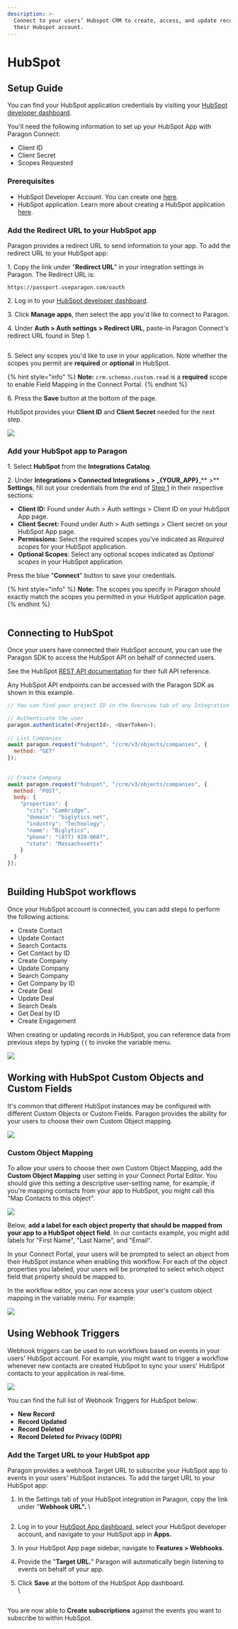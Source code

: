 ```yaml
---
description: >-
  Connect to your users’ Hubspot CRM to create, access, and update records in
  their Hubspot account.
---
```


# HubSpot

## Setup Guide

You can find your HubSpot application credentials by visiting your [HubSpot developer dashboard](https://app.hubspot.com/login?hubs\_signup-url=developers.hubspot.com/\&hubs\_signup-cta=cta--small).

You'll need the following information to set up your HubSpot App with Paragon Connect:

* Client ID
* Client Secret
* Scopes Requested

### Prerequisites

* HubSpot Developer Account. You can create one [here](https://app.hubspot.com/signup/developers).
* HubSpot application. Learn more about creating a HubSpot application [here](https://legacydocs.hubspot.com/docs/faq/how-do-i-create-an-app-in-hubspot).&#x20;

### Add the Redirect URL to your HubSpot app

Paragon provides a redirect URL to send information to your app. To add the redirect URL to your HubSpot app:

1\. Copy the link under "**Redirect URL**" in your integration settings in Paragon. The Redirect URL is:

```
https://passport.useparagon.com/oauth
```

2\. Log in to your [HubSpot developer dashboard](https://developers.hubspot.com/).

3\. Click **Manage apps**, then select the app you'd like to connect to Paragon.

4\. Under **Auth > Auth settings > Redirect URL**, paste-in Paragon Connect's redirect URL found in Step 1.

<figure><img src="../../.gitbook/assets/Adding the Paragon Connect Redirect URL to a HubSpot application for Paragon Connect.png" alt=""><figcaption></figcaption></figure>

5\. Select any scopes you'd like to use in your application. Note whether the scopes you permit are **required** or **optional** in HubSpot.&#x20;

{% hint style="info" %}
**Note:** `crm.schemas.custom.read` is a **required** scope to enable Field Mapping in the Connect Portal.
{% endhint %}

6\. Press the **Save** button at the bottom of the page.

HubSpot provides your **Client ID** and **Client Secret** needed for the next step.&#x20;

![](<../../.gitbook/assets/Adding HubSpot Scopes.gif>)

### Add your HubSpot app to Paragon

1\. Select **HubSpot** from the **Integrations Catalog**.

2\. Under **Integrations > Connected Integrations > **_**{YOUR\_APP}**_** >** **Settings**, fill out your credentials from the end of [Step 1](hubspot.md#1-add-the-redirect-url-to-your-hubspot-app) in their respective sections:

* **Client ID:** Found under Auth > Auth settings > Client ID on your HubSpot App page.
* **Client Secret:** Found under Auth > Auth settings > Client secret on your HubSpot App page.
* **Permissions:** Select the required scopes you've indicated as _Required scopes_ for your HubSpot application.
* **Optional Scopes**: Select any optional scopes indicated as _Optional scopes_ in your HubSpot application.

Press the blue "**Connect**" button to save your credentials.

{% hint style="info" %}
**Note:** The scopes you specify in Paragon should exactly match the scopes you permitted in your HubSpot application page.
{% endhint %}

<figure><img src="../../.gitbook/assets/hubspot_scopes.png" alt=""><figcaption></figcaption></figure>

## Connecting to HubSpot

Once your users have connected their HubSpot account, you can use the Paragon SDK to access the HubSpot API on behalf of connected users.

See the HubSpot [REST API documentation](https://developers.hubspot.com/docs/api/overview) for their full API reference.

Any HubSpot API endpoints can be accessed with the Paragon SDK as shown in this example.

```javascript
// You can find your project ID in the Overview tab of any Integration

// Authenticate the user
paragon.authenticate(<ProjectId>, <UserToken>);
             
// List Companies
await paragon.request("hubspot", "/crm/v3/objects/companies", { 
  method: "GET"
});
  
  
// Create Company
await paragon.request("hubspot", "/crm/v3/objects/companies", { 
  method: "POST",
  body: {
    "properties": {
      "city": "Cambridge",
      "domain": "biglytics.net",
      "industry": "Technology",
      "name": "Biglytics",
      "phone": "(877) 929-0687",
      "state": "Massachusetts"
    }
  }
});
    
```

## Building HubSpot workflows

Once your HubSpot account is connected, you can add steps to perform the following actions:

* Create Contact
* Update Contact
* Search Contacts
* Get Contact by ID
* Create Company
* Update Company
* Search Company
* Get Company by ID
* Create Deal
* Update Deal
* Search Deals
* Get Deal by ID
* Create Engagement

When creating or updating records in HubSpot, you can reference data from previous steps by typing `{{` to invoke the variable menu.

![](<../../.gitbook/assets/Creating HubSpot contacts in Paragon (1).png>)



## Working with HubSpot Custom Objects and Custom Fields <a href="#custom-objects" id="custom-objects"></a>

It's common that different HubSpot instances may be configured with different Custom Objects or Custom Fields. Paragon provides the ability for your users to choose their own Custom Object mapping.

![](<../../.gitbook/assets/Custom object mapping for HubSpot in Paragon.png>)

### Custom Object Mapping

To allow your users to choose their own Custom Object Mapping, add the **Custom Object Mapping** user setting in your Connect Portal Editor. You should give this setting a descriptive user-setting name, for example, if you're mapping contacts from your app to HubSpot, you might call this "Map Contacts to this object".

![](<../../.gitbook/assets/Editing Custom Object Mapping for HubSpot in Paragon.png>)

Below, **add a label for each object property that should be mapped from your app to a HubSpot object field**. In our contacts example, you might add labels for "First Name", "Last Name", and "Email".

In your Connect Portal, your users will be prompted to select an object from their HubSpot instance when enabling this workflow. For each of the object properties you labeled, your users will be prompted to select which object field that property should be mapped to.

In the workflow editor, you can now access your user's custom object mapping in the variable menu. For example:

![](../../.gitbook/assets/f073e110-9be8-460b-9322-f0b6cbf9d660.gif)

## Using Webhook Triggers

Webhook triggers can be used to run workflows based on events in your users' HubSpot account. For example, you might want to trigger a workflow whenever new contacts are created HubSpot to sync your users' HubSpot contacts to your application in real-time.

![](<../../.gitbook/assets/HubSpot Webhook Triggers in Paragon Connect.png>)

You can find the full list of Webhook Triggers for HubSpot below:‌

* **New Record**
* **Record Updated**
* **Record Deleted**
* **Record Deleted for Privacy (GDPR)**

### **Add the Target URL to your HubSpot app**

Paragon provides a webhook Target URL to subscribe your HubSpot app to events in your users' HubSpot instances. To add the target URL to your HubSpot app:

1.  In the Settings tab of your HubSpot integration in Paragon, copy the link under "**Webhook URL".** \


    <figure><img src="../../.gitbook/assets/CleanShot 2024-09-17 at 14.05.13.png" alt=""><figcaption></figcaption></figure>
2. Log in to your [HubSpot App dashboard](https://app.hubspot.com/develope), select your HubSpot developer account, and navigate to your HubSpot app in **Apps.**
3. In your HubSpot App page sidebar, navigate to **Features > Webhooks**.
4. Provide the "**Target URL.**" Paragon will automatically begin listening to events on behalf of your app.&#x20;
5.  Click **Save** at the bottom of the HubSpot App dashboard.\
    \


    <figure><img src="../../.gitbook/assets/CleanShot 2024-09-17 at 14.04.22.png" alt=""><figcaption></figcaption></figure>

You are now able to **Create subscriptions** against the events you want to subscribe to within HubSpot.

